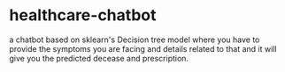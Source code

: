 # healthcare-chatbot
a chatbot based on sklearn's Decision tree model where you have to provide the symptoms you are facing and details related to that and it will give you the predicted decease and prescription.
